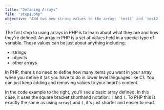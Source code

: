 ```yaml
---
title: "Defining Arrays"
file: "step1.php"
objective: "Add two new string values to the array: `test1` and `test2`"
---
```


The first step to using arrays in PHP is to learn about what they are and how they're defined. An array in PHP is a set of values held in a special type of variable. These values can be just about anything including:

- strings
- objects
- other arrays

In PHP, there's no need to define how many items you want in your array when you define it (as you have to do in lower level languages like C). You can just keep adding and removing values to your heart's content.

In the code example to the right, you'll see a basic array defined. In this case, it uses the square bracket shorthand notation: `[` and `]`. To PHP this is exactly the same as using `array(` and `)`, it's just shorter and easier to read.